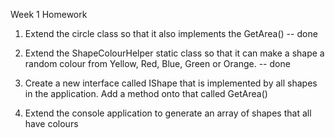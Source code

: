 Week 1 Homework


1. Extend the circle class so that it also implements the GetArea() -- done

2. Extend the ShapeColourHelper static class so that it can make a shape a random colour from Yellow, Red, Blue, Green or Orange. -- done

3. Create a new interface called IShape that is implemented by all shapes in the application. Add a method onto that called GetArea()

4. Extend the console application to generate an array of shapes that all have colours